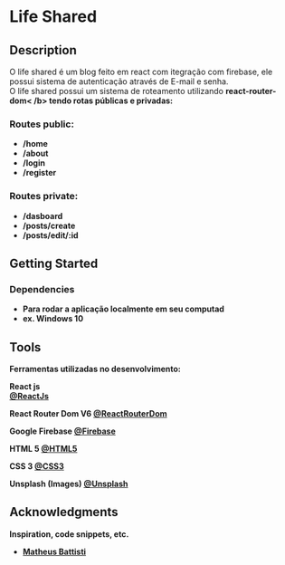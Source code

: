 # Life Shared

## Description

O life shared é um blog feito em react com itegração com firebase, ele possui sistema de autenticação através de E-mail e senha. <br />
O life shared possui um sistema de roteamento utilizando <b>react-router-dom< /b> tendo rotas públicas e privadas: <br>

### Routes public:

* /home
* /about
* /login
* /register

### Routes private:

* /dasboard
* /posts/create
* /posts/edit/:id

## Getting Started

### Dependencies

* Para rodar a aplicação localmente em seu computad
* ex. Windows 10

## Tools

Ferramentas utilizadas no desenvolvimento:

React js  
[@ReactJs](https://pt-br.reactjs.org/)

React Router Dom V6 
[@ReactRouterDom](https://reactrouter.com/en/main)

Google Firebase 
[@Firebase](https://firebase.google.com/)

HTML 5
[@HTML5](https://developer.mozilla.org/pt-BR/docs/Web/HTML)

CSS 3 
[@CSS3](https://developer.mozilla.org/pt-BR/docs/Web/CSS)

Unsplash (Images)
[@Unsplash](https://unsplash.com/pt-br)

## Acknowledgments

Inspiration, code snippets, etc.
* [Matheus Battisti](https://github.com/matheusbattisti)
